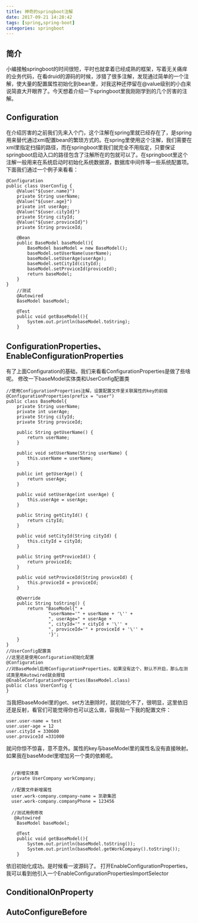 ```yaml
---
title: 神奇的springboot注解
date: 2017-09-21 14:28:42
tags: [spring,spring-boot]
categories: springboot
---
```

## 简介
小编接触springboot的时间很短，平时也就拿着已经成熟的框架，写着无关痛痒的业务代码，在看druid的源码的时候，涉猎了很多注解，发现通过简单的一个注解，使大量的配置属性初始化到bean里，对我这种还停留在@value级别的小白来说简直大开眼界了。今天想着介绍一下springboot里我刚刚学到的几个厉害的注解。
## Configuration
在介绍厉害的之前我们先来入个门，这个注解在spring里就已经存在了，是spring用来替代通过xml配置bean的繁琐方式的。在spring里使用这个注解，我们需要在xml里指定扫描的路径，而在springboot里我们就完全不用指定，只要保证springboot启动入口的路径包含了注解所在的包就可以了。在springboot里这个注解一般用来在系统启动时初始化系统数据源，数据库中间件等一些系统配置项。
下面我们通过一个例子来看看：
<!--more-->
```
@Configuration
public class UserConfig {
    @Value("${user.name}")
    private String userName;
    @Value("${user.age}")
    private int userAge;
    @Value("${user.cityId}")
    private String cityId;
    @Value("${user.proviceId}")
    private String proviceId;

    @Bean
    public BaseModel baseModel(){
        BaseModel baseModel = new BaseModel();
        baseModel.setUserName(userName);
        baseModel.setUserAge(userAge);
        baseModel.setCityId(cityId);
        baseModel.setProviceId(proviceId);
        return baseModel;
    }
}
    //测试
    @Autowired
    BaseModel baseModel;

    @Test
    public void getBaseModel(){
        System.out.println(baseModel.toString);
    }
```
## ConfigurationProperties、EnableConfigurationProperties
有了上面Configuration的基础，我们来看看ConfigurationProperties是做了些啥呢。
修改一下baseModel实体类和UserConfig配置类
```
//使用ConfigurationProperties注解，设置配置文件里关联属性的key的前缀
@ConfigurationProperties(prefix = "user")
public class BaseModel{
    private String userName;
    private int userAge;
    private String cityId;
    private String proviceId;

    public String getUserName() {
        return userName;
    }

    public void setUserName(String userName) {
        this.userName = userName;
    }

    public int getUserAge() {
        return userAge;
    }

    public void setUserAge(int userAge) {
        this.userAge = userAge;
    }

    public String getCityId() {
        return cityId;
    }

    public void setCityId(String cityId) {
        this.cityId = cityId;
    }

    public String getProviceId() {
        return proviceId;
    }

    public void setProviceId(String proviceId) {
        this.proviceId = proviceId;
    }

    @Override
    public String toString() {
        return "BaseModel{" +
                "userName='" + userName + '\'' +
                ", userAge=" + userAge +
                ", cityId='" + cityId + '\'' +
                ", proviceId='" + proviceId + '\'' +
                '}';
    }
}
//UserConfig配置类
//这里还是使用Configuration初始化配置
@Configuration
//对BaseModel启用ConfigurationProperties，如果没有这个，默认不开启，那么在测试类里用Autowired就会报错
@EnableConfigurationProperties(BaseModel.class)
public class UserConfig {
}
```
当我把baseModel里的get、set方法删除时，就初始化不了，很明显，这里依旧还是反射，看官们可能觉得你也可以这么做，容我贴一下我的配置文件：
```
user.user-name = test
user.user-age = 12
user.cityId = 330600
user.proviceId =331000
```
就问你惊不惊喜，意不意外。属性的key与baseModel里的属性名没有直接映射。如果我在baseModel里增加另一个类的依赖呢。
```

  //新增实体类
  private UserCompany workCompany;

  //配置文件新增属性
  user.work-company.company-name = 凯歌集团
  user.work-company.companyPhone = 123456
  
  //测试用例修改
   @Autowired
    BaseModel baseModel;

    @Test
    public void getBaseModel(){
        System.out.println(baseModel.toString());
        System.out.println(baseModel.getWorkCompany().toString());
    }
```
依旧初始化成功。是时候看一波源码了。
打开EnableConfigurationProperties，我可以看到他引入一个EnableConfigurationPropertiesImportSelector
## ConditionalOnProperty
## AutoConfigureBefore 

